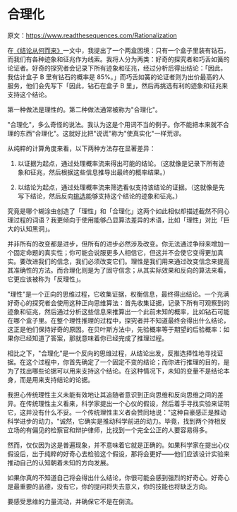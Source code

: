 # 合理化

原文：https://www.readthesequences.com/Rationalization

在[《结论从何而来》](https://www.readthesequences.com/The-Bottom-Line)一文中，我提出了一个两盒困境：只有一个盒子里装有钻石，而我们有各种迹象和征兆作为线索。我将人分为两类：好奇的探究者和巧舌如簧的论证者。好奇的探究者会记录下所有迹象和征兆，经过分析后得出结论：「因此，我估计盒子 B 里有钻石的概率是 85%。」而巧舌如簧的论证者则为出价最高的人服务，他们会先写下「因此，钻石在盒子 B 里」，然后再挑选有利的迹象和征兆来支持这个结论。

第一种做法是理性的。第二种做法通常被称为"合理化"。

"合理化"，多么奇怪的说法。我认为这是个用词不当的例子。你不能把本来就不合理的东西"合理化"。这就好比把"说谎"称为"使真实化"一样荒谬。

从纯粹的计算角度来看，以下两种方法存在显著差异：

1. 以证据为起点，通过处理概率流来得出可能的结论。（这就像是记录下所有迹象和征兆，然后根据这些信息推导出最终的概率结果。）

2. 以结论为起点，通过处理概率流来筛选看似支持该结论的证据。（这就像是先写下结论，然后反向[挑选](https://www.readthesequences.com/What-Evidence-Filtered-Evidence)能够支持这个结论的迹象和征兆。）

究竟是哪个糊涂虫创造了「理性」和「合理化」这两个如此相似却描述截然不同心理过程的词语？我更倾向于使用能够凸显算法差异的术语，比如「理性」对比「巨大的认知黑洞」。

并非所有的改变都是进步，但所有的进步必然涉及改变。你无法通过争辩来增加一个固定命题的真实性；你可能会说服更多人相信它，但这并不会使它变得更加真实。要改进我们的信念，我们必须改变它们。理性是我们用来通过改变信念来提高其准确性的方法。而合理化则是为了固守信念；从其实际效果和反向的算法来看，它更应该被称为「反理性」。

"理性"是一个正向的思维过程，它收集证据，权衡信息，最终得出结论。一个充满好奇心的探究者会使用这种正向思维算法：首先收集证据，记录下所有可观察到的迹象和征兆，然后通过分析这些信息来推算出一个此前未知的概率，比如钻石可能在哪个盒子里。在整个理性推理的过程中，探究者并不知道最终会得出什么结论，这正是他们保持好奇的原因。在贝叶斯方法中，先验概率等于期望的后验概率：如果你已经知道了答案，那就意味着你已经完成了推理过程。

相比之下，"合理化"是一个反向的思维过程，从结论出发，反推选择性地寻找证据。在这个过程中，你首先确定了一个固定不变的结论；而你进行推理的目的，是为了找出哪些论据可以用来支持这个结论。在这种情况下，未知的变量不是结论本身，而是用来支持结论的论据。

我担心传统理性主义未能有效地让其追随者意识到正向思维和反向思维之间的差异。在传统理性主义看来，科学家提出一个心仪的假设，然后着手寻找实验来证明它，这并没有什么不妥。一个传统理性主义者会赞同地说："这种自豪感正是推动科学进步的动力。"诚然，它确实是推动科学前进的动力。毕竟，找到两个持相反立场的有偏见的检察官和辩护律师，比找到一个完全公正的人要容易得多。

然而，仅仅因为这是普遍现象，并不意味着它就是正确的。如果科学家在提出心仪假设后，出于纯粹的好奇心去检验这个假设，那将会更好——他们应该设计实验来推动自己的认知朝着未知的方向发展。

如果你真的不知道自己将会得出什么结论，你很可能会感到强烈的好奇心。好奇心是最重要的品德，没有它，你的提问将失去意义，你的技能也将缺乏方向。

要感受思维的力量流动，并确保它不是在倒流。